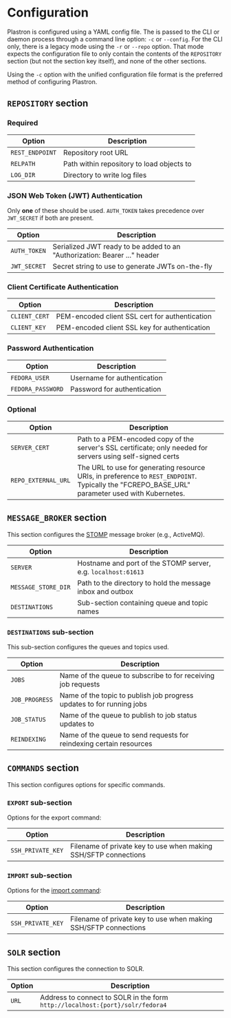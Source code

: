 # Configuration

Plastron is configured using a YAML config file. The is passed to the CLI or
daemon process through a command line option: `-c` or `--config`. For the CLI
only, there is a legacy mode using the `-r` or `--repo` option. That mode
expects the configuration file to only contain the contents of the `REPOSITORY`
section (but not the section key itself), and none of the other sections.

Using the `-c` option with the unified configuration file format is the
preferred method of configuring Plastron.

## `REPOSITORY` section

### Required

| Option        | Description |
| ------------- | ----------- |
|`REST_ENDPOINT`|Repository root URL|
|`RELPATH`      |Path within repository to load objects to|
|`LOG_DIR`      |Directory to write log files|

### JSON Web Token (JWT) Authentication

Only **one** of these should be used. `AUTH_TOKEN` takes precedence over
`JWT_SECRET` if both are present.

| Option     | Description |
| ---------- | ----------- |
|`AUTH_TOKEN`|Serialized JWT ready to be added to an "Authorization: Bearer ..." header|
|`JWT_SECRET`|Secret string to use to generate JWTs on-the-fly|

### Client Certificate Authentication

| Option      | Description |
| ----------- | ----------- |
|`CLIENT_CERT`|PEM-encoded client SSL cert for authentication|
|`CLIENT_KEY` |PEM-encoded client SSL key for authentication|

### Password Authentication

| Option          | Description |
| --------------- | ----------- |
|`FEDORA_USER`    |Username for authentication|
|`FEDORA_PASSWORD`|Password for authentication|

### Optional

| Option      | Description |
| ----------- | ----------- |
|`SERVER_CERT`|Path to a PEM-encoded copy of the server's SSL certificate; only needed for servers using self-signed certs|
|`REPO_EXTERNAL_URL`|The URL to use for generating resource URIs, in preference to `REST_ENDPOINT`. Typically the "FCREPO_BASE_URL" parameter used with Kubernetes.|

## `MESSAGE_BROKER` section

This section configures the [STOMP] message broker (e.g., ActiveMQ).

| Option            |Description|
|-------------------|-----------|
|`SERVER`           |Hostname and port of the STOMP server, e.g. `localhost:61613`|
|`MESSAGE_STORE_DIR`|Path to the directory to hold the message inbox and outbox|
|`DESTINATIONS`     |Sub-section containing queue and topic names|

### `DESTINATIONS` sub-section

This sub-section configures the queues and topics used.

| Option         |Description|
|----------------|-----------|
|`JOBS`          |Name of the queue to subscribe to for receiving job requests|
|`JOB_PROGRESS`  |Name of the topic to publish job progress updates to for running jobs|
|`JOB_STATUS`    |Name of the queue to publish to job status updates to|
|`REINDEXING`    |Name of the queue to send requests for reindexing certain resources|

## `COMMANDS` section

This section configures options for specific commands.

### `EXPORT` sub-section

Options for the export command:

| Option          |Description|
|-----------------|-----------|
|`SSH_PRIVATE_KEY`|Filename of private key to use when making SSH/SFTP connections|

### `IMPORT` sub-section

Options for the [import command](../plastron-cli/docs/import.md):

| Option          |Description|
|-----------------|-----------|
|`SSH_PRIVATE_KEY`|Filename of private key to use when making SSH/SFTP connections|

[STOMP]: https://stomp.github.io/

## `SOLR` section

This section configures the connection to SOLR.

| Option          |Description|
|-----------------|-----------|
|`URL`|Address to connect to SOLR in the form `http://localhost:{port}/solr/fedora4`|
